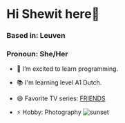 # Hi Shewit here👋

### Based in: Leuven

### Pronoun: She/Her

- 🌱 I’m excited to learn programming.
- 📚 I'm learning level A1 Dutch.
- 😄 Favorite TV series: [FRIENDS](https://www.youtube.com/watch?v=7ES5eEAb6Dw&ab_channel=HBOMax)

- ⚡ Hobby: Photography
  ![sunset](https://user-images.githubusercontent.com/89597132/131095413-34e48bd1-f94e-46a8-840a-ebf5e46cee88.JPG)





